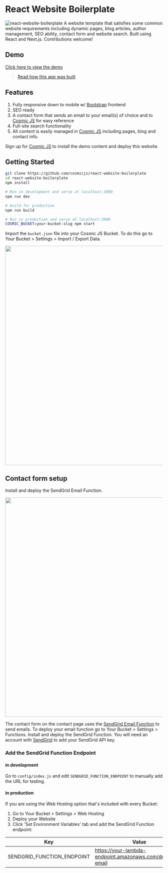 # React Website Boilerplate
![react-website-boilerplate](https://cosmic-s3.imgix.net/ef914540-3106-11e8-8a87-1d4e79eefafa-nextjs-cosmicjs.jpg)
A website template that satisfies some common website requirements including dynamic pages, blog articles, author management, SEO ability, contact form and website search. Built using React and Next.js. Contributions welcome!

## Demo
[Click here to view the demo](https://cosmicjs.com/apps/nextjs-website-boilerplate)

> [Read how this app was built](https://cosmicjs.com/articles/nextjs-website-boilerplate-jeoea8au)

## Features
1. Fully responsive down to mobile w/ [Bootstrap](http://getbootstrap.com) frontend<br />
2. SEO ready<br />
3. A contact form that sends an email to your email(s) of choice and to [Cosmic JS](https://cosmicjs.com) for easy reference<br />
4. Full-site search functionality<br />
5. All content is easily managed in [Cosmic JS](https://cosmicjs.com) including pages, blog and contact info.

Sign up for [Cosmic JS](https://cosmicjs.com) to install the demo content and deploy this website.

## Getting Started

```bash
git clone https://github.com/cosmicjs/react-website-boilerplate
cd react-website-boilerplate
npm install

# Run in development and serve at localhost:3000
npm run dev

# build for production
npm run build

# Run in production and serve at localhost:3000
COSMIC_BUCKET=your-bucket-slug npm start
```
Import the `bucket.json` file into your Cosmic JS Bucket.  To do this go to Your Bucket > Settings > Import / Export Data.

<img src="https://cosmic-s3.imgix.net/44f0d590-0303-11e9-b4bb-b3fa3d766bf7-sendgrid.gif?w=1300" width="700" />

## Contact form setup
Install and deploy the SendGrid Email Function.

<img src="https://cosmic-s3.imgix.net/a07738c0-00d6-11e9-95fe-59d8fdd00c64-sendgrid-email.png?w=1500" width="700" />

The contact form on the contact page uses the [SendGrid Email Function](https://github.com/cosmicjs/send-email-function) to send emails. To deploy your email function go to Your Bucket > Settings > Functions. Install and deploy the SendGrid Function. You will need an account with [SendGrid](https://sendgrid.com/) to add your SendGrid API key.

### Add the SendGrid Function Endpoint

#### in development
Go to `config/index.js` and edit `SENDGRID_FUNCTION_ENDPOINT` to manually add the URL for testing.

#### in production
If you are using the Web Hosting option that's included with every Bucket:
1. Go to Your Bucket > Settings > Web Hosting
2. Deploy your Website
3. Click 'Set Environment Variables' tab and add the SendGrid Function endpoint:

Key | Value
--- | ---
| SENDGRID_FUNCTION_ENDPOINT     | https://your-lambda-endpoint.amazonaws.com/dev/send-email
